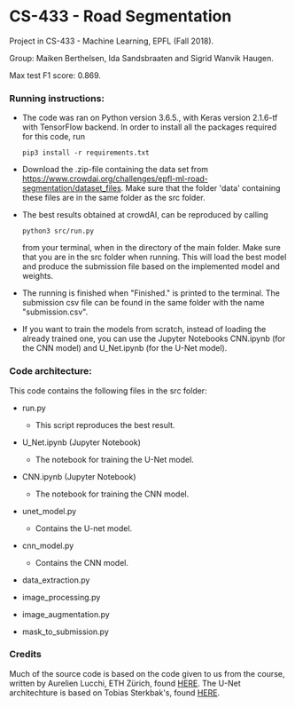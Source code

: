 # CS-433 - Road Segmentation
Project in CS-433 - Machine Learning, EPFL (Fall 2018).

Group: Maiken Berthelsen, Ida Sandsbraaten and Sigrid Wanvik Haugen.

Max test F1 score: 0.869.



### Running instructions:

- The code was ran on Python version 3.6.5., with Keras version 2.1.6-tf with TensorFlow backend. In order to install all the packages required for this code, run

	```
	pip3 install -r requirements.txt
	```


- Download the .zip-file containing the data set from https://www.crowdai.org/challenges/epfl-ml-road-segmentation/dataset_files. Make sure that the folder 'data' containing these files are in the same folder as the src folder.

- The best results obtained at crowdAI, can be reproduced by calling 
	```
	python3 src/run.py
	```
	from your terminal, when in the directory of the main folder. Make sure that you are in the src folder when running. 	This will load the best model and produce the submission file based on the implemented model and weights.

- The running is finished when "Finished." is printed to the terminal. The submission csv file can be found in the same folder with the name "submission.csv".

- If you want to train the models from scratch, instead of loading the already trained one, you can use the Jupyter Notebooks CNN.ipynb (for the CNN model) and U_Net.ipynb (for the U-Net model).




### Code architecture:
This code contains the following files in the src folder:

* run.py 

	- This script reproduces the best result.
	
* U_Net.ipynb (Jupyter Notebook)

	- The notebook for training the U-Net model.


* CNN.ipynb (Jupyter Notebook)

	- The notebook for training the CNN model.
	
	
* unet_model.py

	- Contains the U-net model.


* cnn_model.py

	- Contains the CNN model.


* data_extraction.py


* image_processing.py


* image_augmentation.py
	
	
* mask_to_submission.py

	

### Credits

Much of the source code is based on the code given to us from the course, written by Aurelien Lucchi, ETH Zürich, found [HERE](https://github.com/epfml/ML_course/blob/master/projects/project2/project_road_segmentation/tf_aerial_images.py). The U-Net architechture is based on Tobias Sterkbak's, found [HERE](https://www.depends-on-the-definition.com/unet-keras-segmenting-images/).
